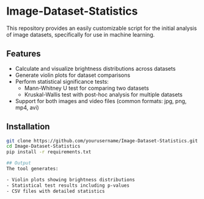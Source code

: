 # Image-Dataset-Statistics
This repository provides an easily customizable script for the initial analysis of image datasets, specifically for use in machine learning.


## Features
- Calculate and visualize brightness distributions across datasets
- Generate violin plots for dataset comparisons
- Perform statistical significance tests:
  - Mann-Whitney U test for comparing two datasets
  - Kruskal-Wallis test with post-hoc analysis for multiple datasets
- Support for both images and video files (common formats: jpg, png, mp4, avi)

## Installation
```bash
git clone https://github.com/yourusername/Image-Dataset-Statistics.git
cd Image-Dataset-Statistics
pip install -r requirements.txt

## Output
The tool generates:

- Violin plots showing brightness distributions
- Statistical test results including p-values
- CSV files with detailed statistics